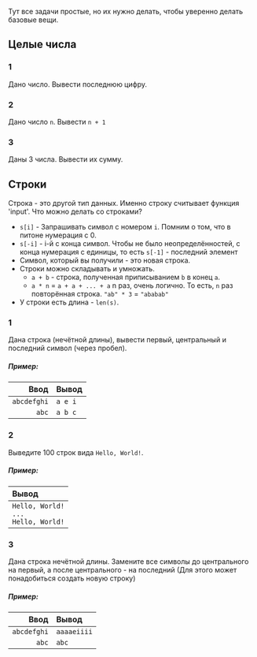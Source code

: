Тут все задачи простые, но их нужно делать, чтобы уверенно делать базовые вещи.



## Целые числа
### 1
Дано число. Вывести последнюю цифру.


### 2
Дано число `n`. Вывести `n + 1`


### 3
Даны 3 числа. Вывести их сумму.



## Строки
Строка - это другой тип данных. Именно строку считывает функция 'input'. Что можно делать со
строками?
* `s[i]` - Запрашивать символ с номером `i`. Помним о том, что в питоне нумерация с 0.
* `s[-i]` - i-й с конца символ. Чтобы не было неопределённостей, с конца нумерация с единицы, то
  есть `s[-1]` - последний элемент
* Символ, который вы получили - это новая строка.
* Строки можно складывать и умножать.
  * `a + b` - строка, полученная приписыванием `b` в конец `a`.
  * `a * n` = `a + a + ... + a` n раз, очень логично. То есть, `n` раз повторённая строка. `"ab" * 3`
    = `"ababab"`
* У строки есть длина - `len(s)`.


### 1
Дана строка (нечётной длины), вывести первый, центральный и последний символ (через пробел).
##### Пример:
| Ввод    | Вывод   |
|--------:|:--------|
|`abcdefghi`|`a e i`    |
|`abc`      |`a b c`      |


### 2
Выведите 100 строк вида `Hello, World!`.
##### Пример:
| Вывод   |
|:--------|
|`Hello, World!`<br>`...`<br>`Hello, World!`|


### 3
Дана строка нечётной длины. Замените все символы до центрального на первый, а после центрального -
на последний (Для этого может понадобиться создать новую строку)
##### Пример:
| Ввод    | Вывод   |
|--------:|:--------|
|`abcdefghi`|`aaaaeiiii`|
|`abc`      | `abc`     |
